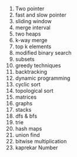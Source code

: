 1. Two pointer
2. fast and slow pointer
3. sliding window
4. merge interval
5. two heaps
6. k-way merge
7. top k elements
8. modified binary search
9. subsets
10. greedy techniques
11. backtracking
12. dynamic programming
13. cyclic sort
14. topological sort
15. matrices
16. graphs
17. stacks
18. dfs  & bfs
19. trie
20. hash maps
21. union find
22. bitwise multiplication
23. kaprekar Number

